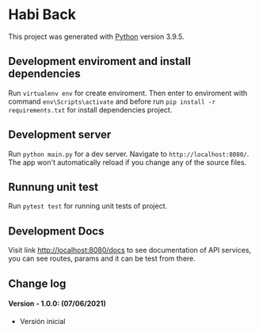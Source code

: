 # Habi Back

This project was generated with [Python](https://www.python.org/) version 3.9.5.

## Development enviroment and install dependencies

Run `virtualenv env` for create enviroment. Then enter to enviroment with command `env\Scripts\activate` and before run `pip install -r requirements.txt` for install dependencies project. 

## Development server

Run `python main.py` for a dev server. Navigate to `http://localhost:8080/`. The app won't automatically reload if you change any of the source files.

## Runnung unit test

Run `pytest test` for running unit tests of project.

## Development Docs

Visit link [http://localhost:8080/docs](http://localhost:8080/docs) to see documentation of API services, you can see routes, params and it can be test from there.

## Change log

#### Version - 1.0.0: (07/06/2021)

* Versión inicial